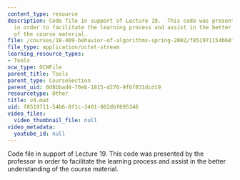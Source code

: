```yaml
---
content_type: resource
description: Code file in support of Lecture 19.  This code was presented by the professor
  in order to facilitate the learning process and assist in the better understanding
  of the course material.
file: /courses/18-409-behavior-of-algorithms-spring-2002/f851971154b68f1c3401082dbf695346_v4.mat
file_type: application/octet-stream
learning_resource_types:
- Tools
ocw_type: OCWFile
parent_title: Tools
parent_type: CourseSection
parent_uid: 0d8bbad4-70eb-1815-d276-9f6f831dcd19
resourcetype: Other
title: v4.mat
uid: f8519711-54b6-8f1c-3401-082dbf695346
video_files:
  video_thumbnail_file: null
video_metadata:
  youtube_id: null
---
```

Code file in support of Lecture 19.  This code was presented by the professor in order to facilitate the learning process and assist in the better understanding of the course material.

